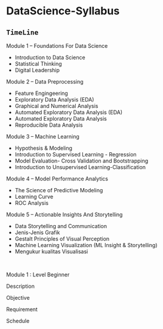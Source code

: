 # DataScience-Syllabus

## `TimeLine`
Module 1 – Foundations For Data Science
<ul>
  <li>
    Introduction to Data Science
  </li>
   <li>
    Statistical Thinking
  </li>
   <li>
    Digital Leadership
  </li>
</ul>
Module 2 – Data Preprocessing
<ul>
  <li>
    Feature Engingeering
  </li>
   <li>
    Exploratory Data Analysis (EDA)
  </li>
   <li>
    Graphical and Numerical Analysis
  </li>
  <li>
    Automated Exploratory Data Analysis (EDA)
  </li>
   <li>
    Automated Exploratory Data Analysis
  </li>
   <li>
    Reproducible Data Analysis
  </li>
</ul>

Module 3 – Machine Learning
<ul>
  <li>
    Hypothesis & Modeling
  </li>
   <li>
    Introduction to Supervised
Learning - Regression
  </li>
   <li>
    Model Evaluation- Cross
Validation and Bootstrapping
  </li>
     <li>
 Introduction to Unsupervised
Learning-Classification
  </li>

</ul>

Module 4 – Model Performance Analytics
<ul>
  <li>
    The Science of Predictive Modeling
  </li>
   <li>
    Learning Curve
  </li>
   <li>
    ROC Analysis
  </li>
</ul>

Module 5 – Actionable Insights And Storytelling
<ul>
  <li>
    Data Storytelling and
Communication
  </li>
   <li>
    Jenis-Jenis Grafik
  </li>
   <li>
    Gestalt Principles of Visual Perception
  </li>
     <li>
    Machine Learning Visualization (ML
Insight & Storytelling)
  </li>
   <li>
    Mengukur kualitas Visualisasi
  </li>
</ul>

<br>

Module 1 :
Level Beginner

Description

Objective

Requirement

Schedule







